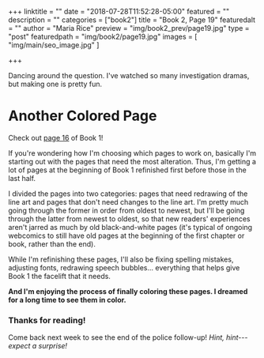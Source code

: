 +++
linktitle = ""
date = "2018-07-28T11:52:28-05:00"
featured = ""
description = ""
categories = ["book2"]
title = "Book 2, Page 19"
featuredalt = ""
author = "Maria Rice"
preview = "img/book2_prev/page19.jpg"
type = "post"
featuredpath = "img/book2/page19.jpg"
images = [ "img/main/seo_image.jpg" ]

+++

Dancing around the question. I've watched so many 
investigation dramas, but making one is pretty fun.

# Another Colored Page

Check out [page 16](https://mcrice123.github.io/morphic/blog/book-1-page-16/) of Book 1!

If you're wondering how I'm choosing which pages to work on,
basically I'm starting out with the pages that need the most 
alteration. Thus, I'm getting a lot of pages at the beginning
of Book 1 refinished first before those in the last half. 

I divided the pages into two categories: pages that need 
redrawing of the line art and pages that don't need changes 
to the line art. I'm pretty much going through the former 
in order from oldest to newest, but I'll be going through the 
latter from newest to oldest, so that new readers' experiences
aren't jarred as much by old black-and-white pages (it's 
typical of ongoing webcomics to still have old pages at the 
beginning of the first chapter or book, rather than the end).

While I'm refinishing these pages, I'll also be fixing 
spelling mistakes, adjusting fonts, redrawing speech bubbles...
everything that helps give Book 1 the facelift that it needs.

**And I'm enjoying the process of finally coloring these 
pages. I dreamed for a long time to see them in color.**

### Thanks for reading!

Come back next week to see the end of the police follow-up!
_Hint, hint---expect a surprise!_
